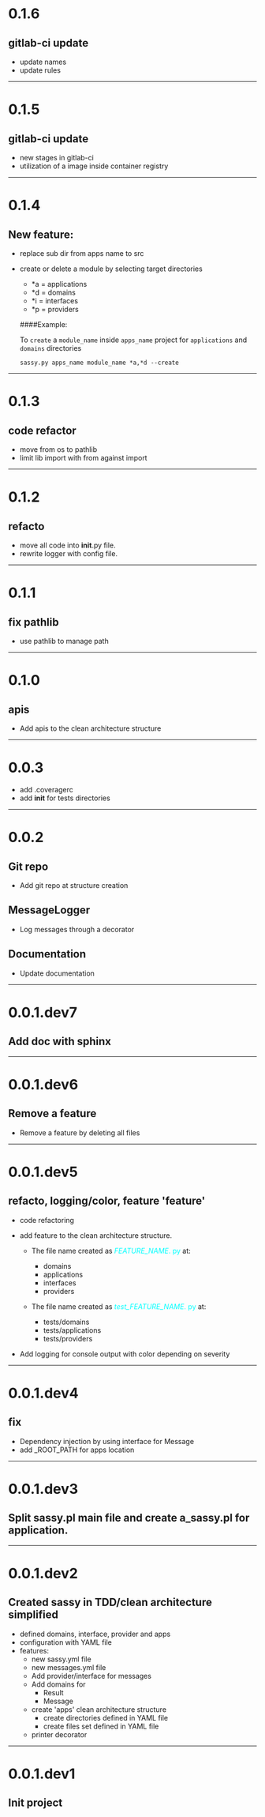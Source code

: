 # 0.1.6
## gitlab-ci update

- update names
- update rules

---
# 0.1.5
## gitlab-ci update

- new stages in gitlab-ci
- utilization of a image inside container registry

---
# 0.1.4
## New feature: 

- replace sub dir from apps name to src
- create or delete a module by selecting target directories
  - *a = applications
  - *d = domains
  - *i = interfaces
  - *p = providers
  
  ####Example:
    
    To `create` a `module_name` inside `apps_name` project for `applications` and `domains` directories 
  ```
  sassy.py apps_name module_name *a,*d --create
  ``` 


---
# 0.1.3
## code refactor

- move from os to pathlib
- limit lib import with from against import 

---
# 0.1.2
## refacto

- move all code into __init__.py file.
- rewrite logger with config file. 

---
# 0.1.1
## fix pathlib

- use pathlib to manage path

---
# 0.1.0
## apis

- Add apis to the clean architecture structure

---
# 0.0.3

- add .coveragerc
- add __init__ for tests directories

---
# 0.0.2

## Git repo

- Add git repo at structure creation

## MessageLogger

- Log messages through a decorator

## Documentation

- Update documentation

---
# 0.0.1.dev7

## Add doc with sphinx

---
# 0.0.1.dev6

## Remove a feature
  
- Remove a feature by deleting all files

---
# 0.0.1.dev5

## refacto, logging/color, feature 'feature' 
  
- code refactoring
- add feature to the clean architecture structure. 
  - The file name created as <span style="color:cyan">*FEATURE_NAME*.
    py</span> at:
    - domains
    - applications
    - interfaces
    - providers

  - The file name created as <span style="color:cyan">*test_FEATURE_NAME*.
    py</span> at:
    - tests/domains
    - tests/applications
    - tests/providers

- Add logging for console output with color depending on severity  

---
# 0.0.1.dev4

## fix 
  
- Dependency injection by using interface for Message
- add _ROOT_PATH for apps location

---
# 0.0.1.dev3

## Split sassy.pl main file and create a_sassy.pl for application. 

---
# 0.0.1.dev2

## Created sassy in TDD/clean architecture simplified

- defined domains, interface, provider and apps
- configuration with YAML file
- features:
  - new sassy.yml file
  - new messages.yml file
  - Add provider/interface for messages
  - Add domains for
    - Result
    - Message
  - create 'apps' clean architecture structure
    - create directories defined in YAML file
    - create files set defined in YAML file
  - printer decorator  
---
# 0.0.1.dev1

## Init project